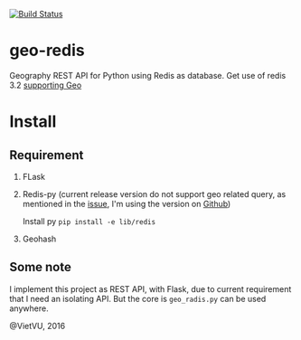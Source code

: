 [![Build Status](https://travis-ci.org/vietvudanh/geo-redis.svg?branch=master)](https://travis-ci.org/vietvudanh/geo-redis)

# geo-redis
Geography REST API for Python using Redis as database. Get use of redis 3.2 [supporting Geo](https://www.compose.com/articles/a-quick-guide-to-redis-3-2s-geo-support/)

# Install

## Requirement

1. FLask
2. Redis-py (current release version do not support geo related query, as mentioned in the [issue](https://github.com/andymccurdy/redis-py/pull/736), I'm using the version on [Github](https://github.com/andymccurdy/redis-py))
    
    Install py `pip install -e lib/redis`

3. Geohash

## Some note

I implement this project as REST API, with Flask, due to current requirement that I need an isolating API. But the core is `geo_radis.py` can be used anywhere.

@VietVU, 2016